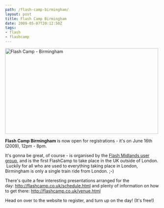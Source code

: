 ```yaml
---
path: /flash-camp-birmingham/
layout: post
title: Flash Camp Birmingham
date: 2009-05-07T20:12:50Z
tags:
- flash
- flashcamp
---
```


<a href="http://flashcamp.co.uk/" target="_blank"><img class="alignnone size-full wp-image-871" title="Flash Camp - Birmingham" src="http://uploads.psyked.co.uk/2009/05/flashcampbirmingham.jpg" alt="Flash Camp - Birmingham" width="500" height="280" /></a>

<strong>Flash Camp Birmingham</strong> is now open for registrations - it's on June 16th (2009), 12pm - 8pm.

It's gonna be great, of course - is organised by the <a href="http://flashmidlands.com/" target="_blank">Flash Midlands user group</a>, and is the first FlashCamp to take place in the UK outside of London.  Luckily for all who are used to everything taking place in London, Birmingham is only a single train ride from London. ;-)

There's quite a few interesting presentations arranged for the day: <a href="http://flashcamp.co.uk/schedule.html">http://flashcamp.co.uk/schedule.html</a> and plenty of information on how to get there: <a href="http://flashcamp.co.uk/venue.html">http://flashcamp.co.uk/venue.html</a>

Head on over to the website to register, and turn up on the day! (It's free!)